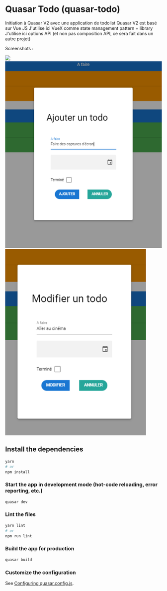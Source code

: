 # Quasar Todo (quasar-todo)

Initiation à Quasar V2 avec une application de todolist
Quasar V2 est basé sur Vue JS
J'utilise ici VueX comme state management pattern + library
J'utilise ici options API (et non pas composition API, ce sera fait dans un autre projet)

Screenshots :

<img src="https://github.com/tarrant17/quasar-todo/blob/master/assets/screenshots/List.PNG?raw=true" height="600">
<img src="https://github.com/tarrant17/quasar-todo/blob/master/src/assets/screenshots/AddTodo.PNG?raw=true" height="600">
<img src="https://github.com/tarrant17/quasar-todo/blob/master/src/assets/screenshots/EditTodo.PNG?raw=true" height="600">

## Install the dependencies
```bash
yarn
# or
npm install
```

### Start the app in development mode (hot-code reloading, error reporting, etc.)
```bash
quasar dev
```


### Lint the files
```bash
yarn lint
# or
npm run lint
```



### Build the app for production
```bash
quasar build
```

### Customize the configuration
See [Configuring quasar.config.js](https://v2.quasar.dev/quasar-cli-webpack/quasar-config-js).
